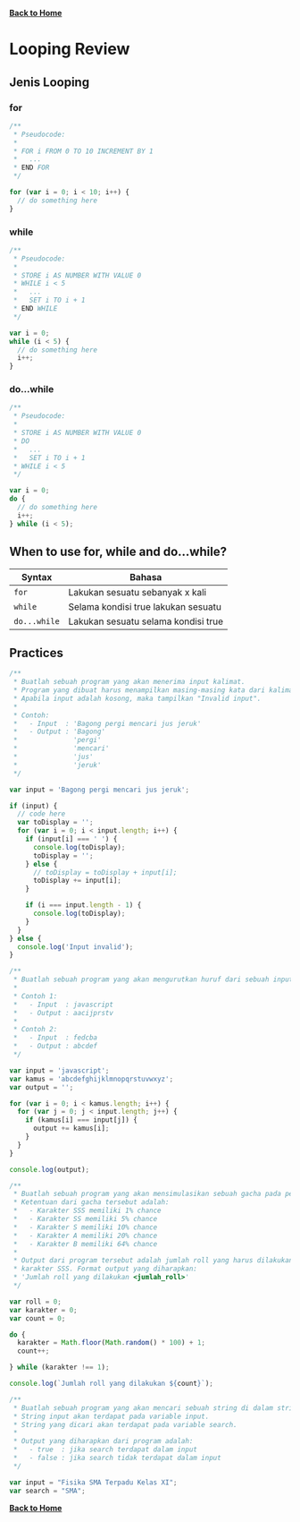[**Back to Home**](./../README.md)

# Looping Review

## Jenis Looping

### for

```javascript
/**
 * Pseudocode:
 *
 * FOR i FROM 0 TO 10 INCREMENT BY 1
 *   ...
 * END FOR
 */

for (var i = 0; i < 10; i++) {
  // do something here
}
```

### while

```javascript
/**
 * Pseudocode:
 *
 * STORE i AS NUMBER WITH VALUE 0
 * WHILE i < 5
 *   ...
 *   SET i TO i + 1
 * END WHILE
 */

var i = 0;
while (i < 5) {
  // do something here
  i++;
}
```

### do...while

```javascript
/**
 * Pseudocode:
 *
 * STORE i AS NUMBER WITH VALUE 0
 * DO
 *   ...
 *   SET i TO i + 1
 * WHILE i < 5
 */

var i = 0;
do {
  // do something here
  i++;
} while (i < 5);
```

## When to use for, while and do...while?

| Syntax       | Bahasa                              |
| ------------ | ----------------------------------- |
| `for`        | Lakukan sesuatu sebanyak x kali     |
| `while`      | Selama kondisi true lakukan sesuatu |
| `do...while` | Lakukan sesuatu selama kondisi true |

## Practices

```javascript
/**
 * Buatlah sebuah program yang akan menerima input kalimat.
 * Program yang dibuat harus menampilkan masing-masing kata dari kalimat tersebut ke bawah.
 * Apabila input adalah kosong, maka tampilkan "Invalid input".
 * 
 * Contoh:
 *   - Input  : 'Bagong pergi mencari jus jeruk'
 *   - Output : 'Bagong'
 *              'pergi'
 *              'mencari'
 *              'jus'
 *              'jeruk'
 */

var input = 'Bagong pergi mencari jus jeruk';

if (input) {
  // code here
  var toDisplay = '';
  for (var i = 0; i < input.length; i++) {
    if (input[i] === ' ') {
      console.log(toDisplay);
      toDisplay = '';
    } else {
      // toDisplay = toDisplay + input[i];
      toDisplay += input[i];
    }

    if (i === input.length - 1) {
      console.log(toDisplay);
    }
  }
} else {
  console.log('Input invalid');
}
```

```javascript
/**
 * Buatlah sebuah program yang akan mengurutkan huruf dari sebuah input string.
 * 
 * Contoh 1:
 *   - Input  : javascript
 *   - Output : aacijprstv
 * 
 * Contoh 2:
 *   - Input  : fedcba
 *   - Output : abcdef
 */

var input = 'javascript';
var kamus = 'abcdefghijklmnopqrstuvwxyz';
var output = '';

for (var i = 0; i < kamus.length; i++) {
  for (var j = 0; j < input.length; j++) {
    if (kamus[i] === input[j]) {
      output += kamus[i];
    }
  }
}

console.log(output);
```

```javascript
/**
 * Buatlah sebuah program yang akan mensimulasikan sebuah gacha pada permainan.
 * Ketentuan dari gacha tersebut adalah:
 *   - Karakter SSS memiliki 1% chance
 *   - Karakter SS memiliki 5% chance
 *   - Karakter S memiliki 10% chance
 *   - Karakter A memiliki 20% chance
 *   - Karakter B memiliki 64% chance
 * 
 * Output dari program tersebut adalah jumlah roll yang harus dilakukan sampai mendapatkan
 * karakter SSS. Format output yang diharapkan:
 * 'Jumlah roll yang dilakukan <jumlah_roll>'
 */

var roll = 0;
var karakter = 0;
var count = 0;

do {
  karakter = Math.floor(Math.random() * 100) + 1;
  count++;

} while (karakter !== 1);

console.log(`Jumlah roll yang dilakukan ${count}`);
```

```javascript
/**
 * Buatlah sebuah program yang akan mencari sebuah string di dalam string.
 * String input akan terdapat pada variable input.
 * String yang dicari akan terdapat pada variable search.
 *
 * Output yang diharapkan dari program adalah:
 *   - true  : jika search terdapat dalam input
 *   - false : jika search tidak terdapat dalam input
 */

var input = "Fisika SMA Terpadu Kelas XI";
var search = "SMA";
```

[**Back to Home**](./../README.md)

